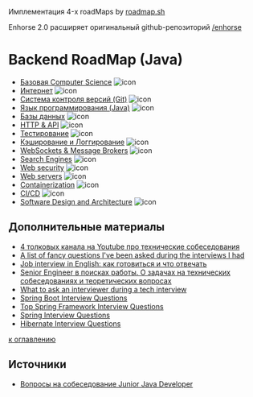 Имплементация 4-x roadMaps by [roadmap.sh](https://roadmap.sh/)

Enhorse 2.0 расширяет оригинальный github-репозиторий [/enhorse](https://github.com/enhorse/java-interview)

# Backend RoadMap (Java)

+ [Базовая Computer Science](osandgeneralknowledge.md) ![icon][done]
+ [Интернет](internet.md) ![icon][done]
+ [Система контроля версий (Git)](git.md) ![icon][done]
+ [Язык программирования (Java)](java/javamenu.md) ![icon][done]
+ [Базы данных](databases.md) ![icon][done]
+ [HTTP & API](httpandapi.md) ![icon][done]
+ [Тестирование](httpandapi.md) ![icon][done]
+ [Кэширование и Логгирование](databases.md) ![icon][done]
+ [WebSockets & Message Brokers](httpandapi.md) ![icon][done]
+ [Search Engines](httpandapi.md) ![icon][done]
+ [Web security](httpandapi.md) ![icon][done]
+ [Web servers](httpandapi.md) ![icon][done]
+ [Containerization](httpandapi.md) ![icon][done]
+ [CI/CD](httpandapi.md) ![icon][done]
+ [Software Design and Architecture](httpandapi.md) ![icon][done]

[done]:done.png


## Дополнительные материалы
+ [4 толковых канала на Youtube про технические собеседования](https://habr.com/ru/post/454264/)
+ [A list of fancy questions I've been asked during the interviews I had](https://github.com/d1mnewz/interviews)
+ [Job interview in English: как готовиться и что отвечать](https://dou.ua/lenta/articles/interview-in-english/)
+ [Senior Engineer в поисках работы. О задачах на технических собеседованиях и теоретических вопросах](https://habr.com/ru/post/442442/)
+ [What to ask an interviewer during a tech interview](https://hackernoon.com/what-to-ask-an-interviewer-during-a-tech-interview-865a293e548c)
+ [Spring Boot Interview Questions](https://www.baeldung.com/spring-boot-interview-questions)
+ [Top Spring Framework Interview Questions](https://www.baeldung.com/spring-interview-questions)
+ [Spring Interview Questions](https://www.interviewbit.com/spring-interview-questions/)
+ [Hibernate Interview Questions](https://www.adaface.com/blog/hibernate-interview-questions/)

[к оглавлению](#backend-roadmap-java)

## Источники
+ [Вопросы на собеседование Junior Java Developer](https://jsehelper.blogspot.ru)
